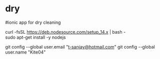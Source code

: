 # dry
#ionic app for dry cleaning


curl -fsSL https://deb.nodesource.com/setup_14.x | bash - </br>
sudo apt-get install -y nodejs </br>

git config --global user.email "t-sanjay@hotmail.com"
git config --global user.name "Kite04"